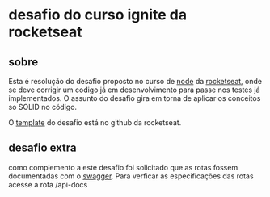 # desafio do curso ignite da rocketseat
## sobre
Esta é resolução do desafio proposto no curso de [node](https://github.com/nodejs/node) da [rocketseat](https://github.com/rocketseat-education), onde se deve corrigir
um codigo já em desenvolvimento para passe nos testes já implementados.
O assunto do desafio gira em torna de aplicar os conceitos so SOLID no código.

O [template](https://github.com/rocketseat-education/ignite-template-introducao-ao-SOLID) do desafio está no github da rocketseat.

## desafio extra
como complemento a este desafio foi solicitado que as rotas fossem documentadas com o
[swagger](https://github.com/swagger-api/swagger-ui).
Para verficar as especificações das rotas acesse a rota /api-docs